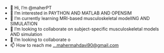 - 👋 Hi, I’m @maherPT
- 👀 I’m interested in PAYTHON AND MATLAB AND OPENSIM
- 🌱 I’m currently learning MRI-based musculoskeletal modelING AND SIMULATION
- 💞️ I’m looking to collaborate on subject-specific musculoskeletal models AND simulation
- 💞️ I’m looking to collaborate o
- 📫 How to reach me ...mahermahdavi90@gmail.com

<!---
maherPT/maherPT is a ✨ special ✨ repository because its `README.md` (this file) appears on your GitHub profile.
You can click the Preview link to take a look at your changes.
--->
